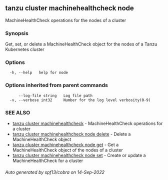## tanzu cluster machinehealthcheck node

MachineHealthCheck operations for the nodes of a cluster

### Synopsis

Get, set, or delete a MachineHealthCheck object for the nodes of a Tanzu Kubernetes cluster

### Options

```
  -h, --help   help for node
```

### Options inherited from parent commands

```
      --log-file string   Log file path
  -v, --verbose int32     Number for the log level verbosity(0-9)
```

### SEE ALSO

* [tanzu cluster machinehealthcheck](tanzu_cluster_machinehealthcheck.md)	 - MachineHealthCheck operations for a cluster
* [tanzu cluster machinehealthcheck node delete](tanzu_cluster_machinehealthcheck_node_delete.md)	 - Delete a MachineHealthCheck object
* [tanzu cluster machinehealthcheck node get](tanzu_cluster_machinehealthcheck_node_get.md)	 - Get a MachineHealthCheck object of the nodes of a cluster
* [tanzu cluster machinehealthcheck node set](tanzu_cluster_machinehealthcheck_node_set.md)	 - Create or update a MachineHealthCheck for a cluster

###### Auto generated by spf13/cobra on 14-Sep-2022
